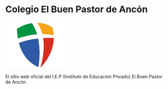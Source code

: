 # Colegio El Buen Pastor de Ancón
<img src="images/escudo.png" alt="Descripción de la imagen" style="width: 200px; height: 150px;">

El sitio web oficial del I.E.P (Instituto de Educación Privado) El Buen Pastor de Ancón

